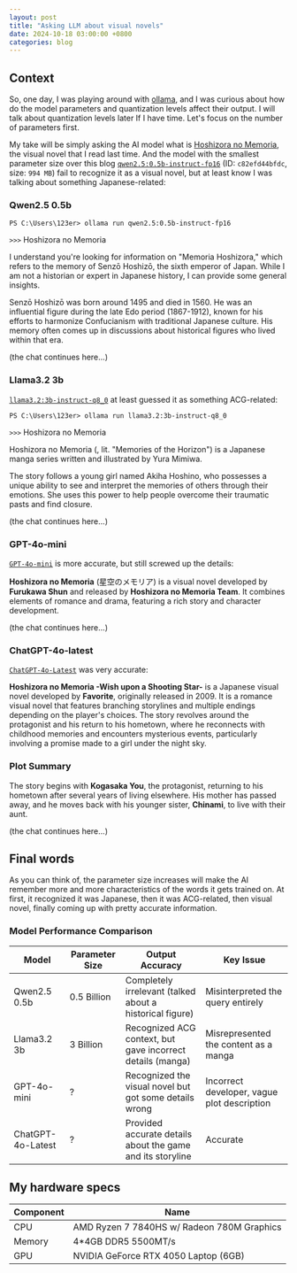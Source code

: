 ```yaml
---
layout: post
title: "Asking LLM about visual novels"
date: 2024-10-18 03:00:00 +0800
categories: blog
---
```


## Context

So, one day, I was playing around with [ollama][ollama], and I was curious about how do the model parameters and quantization levels affect their output. I will talk about
quantization levels later If I have time. Let's focus on the number of parameters first.

My take will be simply asking the AI model what is [Hoshizora no Memoria][hoshizora-no-memoria], the visual novel that I read last time. And the model with the smallest parameter size
over this blog [`qwen2.5:0.5b-instruct-fp16`][qwen2.5:0.5b-instruct-fp16] (ID: `c82efd44bfdc`, size: `994 MB`) fail to
recognize it as a visual novel, but at least know I was talking about something Japanese-related:

### Qwen2.5 0.5b

```shell
PS C:\Users\123er> ollama run qwen2.5:0.5b-instruct-fp16
```

`>>>` Hoshizora no Memoria

I understand you're looking for information on "Memoria Hoshizora," which refers to the memory of Senzō Hoshizō, the sixth emperor of Japan. While I am not a historian or expert in Japanese history, I can provide some general insights.

Senzō Hoshizō was born around 1495 and died in 1560. He was an influential figure during the late Edo period (1867-1912), known for his efforts to harmonize Confucianism with traditional Japanese culture. His memory often comes up in discussions about historical figures who lived within that era.

(the chat continues here...)

### Llama3.2 3b

[`llama3.2:3b-instruct-q8_0`][llama3.2:3b-instruct-q8_0] at least guessed it as something ACG-related:

```shell
PS C:\Users\123er> ollama run llama3.2:3b-instruct-q8_0
```

`>>>` Hoshizora no Memoria

Hoshizora no Memoria (, lit. "Memories of the Horizon") is a Japanese manga series written and
illustrated by Yura Mimiwa.

The story follows a young girl named Akiha Hoshino, who possesses a unique ability to see and interpret the memories of others through their emotions. She uses this power to help people overcome their traumatic pasts and find closure.

(the chat continues here...)

### GPT-4o-mini

[`GPT-4o-mini`][gpt-4o-mini] is more accurate, but still screwed up the details:

**Hoshizora no Memoria** (星空のメモリア) is a visual novel developed by **Furukawa Shun** and released by **Hoshizora no Memoria Team**. It combines elements of romance and drama, featuring a rich story and character development.

(the chat continues here...)

### ChatGPT-4o-latest

[`ChatGPT-4o-Latest`][ChatGPT-4o-Latest] was very accurate:

**Hoshizora no Memoria -Wish upon a Shooting Star-** is a Japanese visual novel developed by **Favorite**, originally released in 2009. It is a romance visual novel that features branching storylines and multiple endings depending on the player's choices. The story revolves around the protagonist and his return to his hometown, where he reconnects with childhood memories and encounters mysterious events, particularly involving a promise made to a girl under the night sky.

### Plot Summary

The story begins with **Kogasaka You**, the protagonist, returning to his hometown after several years of living elsewhere. His mother has passed away, and he moves back with his younger sister, **Chinami**, to live with their aunt.

(the chat continues here...)

## Final words

As you can think of, the parameter size increases will make the AI remember more and more characteristics of the words it gets trained on. At first, it recognized it was Japanese, then it was ACG-related, then visual novel, finally coming up with pretty accurate information.

### Model Performance Comparison

| Model | Parameter Size | Output Accuracy | Key Issue |
|-|-|-|-|
| Qwen2.5 0.5b | 0.5 Billion | Completely irrelevant (talked about a historical figure) | Misinterpreted the query entirely |
| Llama3.2 3b | 3 Billion | Recognized ACG context, but gave incorrect details (manga) | Misrepresented the content as a manga |
| GPT-4o-mini | ? | Recognized the visual novel but got some details wrong | Incorrect developer, vague plot description |
| ChatGPT-4o-Latest | ? | Provided accurate details about the game and its storyline | Accurate |

## My hardware specs

| Component | Name |
|-|-|
| CPU | AMD Ryzen 7 7840HS w/ Radeon 780M Graphics |
| Memory | 4*4GB DDR5 5500MT/s |
| GPU | NVIDIA GeForce RTX 4050 Laptop (6GB) |

[ollama]: https://ollama.com/
[hoshizora-no-memoria]: https://vndb.org/v1474
[qwen2.5:0.5b-instruct-fp16]: https://ollama.com/library/qwen2.5:0.5b-instruct-fp16
[llama3.2:3b-instruct-q8_0]: https://ollama.com/library/llama3.2:3b-instruct-q8_0
[gpt-4o-mini]: https://openai.com/index/gpt-4o-mini-advancing-cost-efficient-intelligence/
[chatgpt-4o-latest]: https://platform.openai.com/docs/models/gpt-4o
